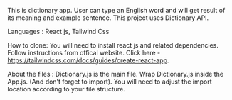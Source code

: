 This is dictionary app.
User can type an English word and will get result of its meaning and example sentence.
This project uses Dictionary API.

Languages : React js, Tailwind Css

How to clone: You will need to install react js and related dependencies. Follow instructions from offical website. Click here - https://tailwindcss.com/docs/guides/create-react-app.

About the files : Dictionary.js is the main file. Wrap Dictionary.js inside the App.js. (And don't forget to import). You will need to adjust the import location according to your file structure.
